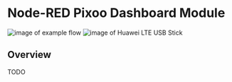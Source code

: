# Node-RED Pixoo Dashboard Module

![image of example flow](./examples/flow-screenshot.jpg) ![image of Huawei LTE USB Stick](./examples/h3372-raspi.jpg)

## Overview

TODO